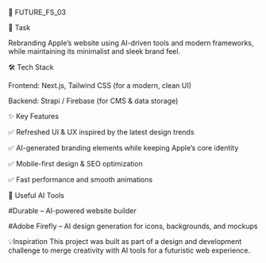 
🚀 FUTURE_FS_03



📌 Task

Rebranding Apple’s website using AI-driven tools and modern frameworks, while maintaining its minimalist and sleek brand feel.

🛠 Tech Stack


Frontend: Next.js, Tailwind CSS (for a modern, clean UI)

Backend: Strapi / Firebase (for CMS & data storage)



✨ Key Features


✅ Refreshed UI & UX inspired by the latest design trends

✅ AI-generated branding elements while keeping Apple’s core identity

✅ Mobile-first design & SEO optimization

✅ Fast performance and smooth animations



🤖 Useful AI Tools


#Durable – AI-powered website builder

#Adobe Firefly – AI design generation for icons, backgrounds, and mockups

💡Inspiration
This project was built as part of a design and development challenge to merge creativity with AI tools for a futuristic web experience.

